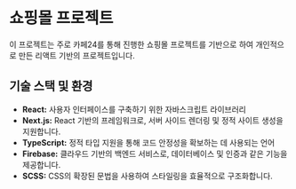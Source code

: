 # 쇼핑몰 프로젝트

이 프로젝트는 주로 카페24를 통해 진행한 쇼핑몰 프로젝트를 기반으로 하여 개인적으로 만든 리액트 기반의 프로젝트입니다.

## 기술 스택 및 환경

- **React:** 사용자 인터페이스를 구축하기 위한 자바스크립트 라이브러리
- **Next.js:** React 기반의 프레임워크로, 서버 사이드 렌더링 및 정적 사이트 생성을 지원합니다.
- **TypeScript:** 정적 타입 지원을 통해 코드 안정성을 확보하는 데 사용되는 언어
- **Firebase:** 클라우드 기반의 백엔드 서비스로, 데이터베이스 및 인증과 같은 기능을 제공합니다.
- **SCSS:** CSS의 확장된 문법을 사용하여 스타일링을 효율적으로 구조화합니다.
